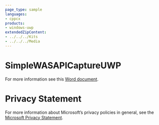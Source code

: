 ```yaml
---
page_type: sample
languages:
- cppcx
products:
- windows-uwp
extendedZipContent:
- ../../../Kits
- ../../../Media
---
```

# SimpleWASAPICaptureUWP
For more information see this [Word document](Readme.docx).
# Privacy Statement
For more information about Microsoft’s privacy policies in general, see the [Microsoft Privacy Statement](https://privacy.microsoft.com/en-us/privacystatement/).
